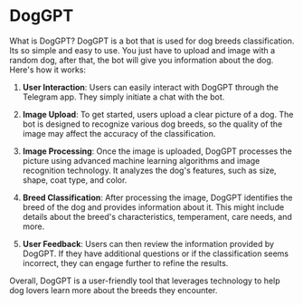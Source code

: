 # DogGPT
What is DogGPT? DogGPT is a bot that is used for dog breeds classification. Its so simple and easy to use. You just have to upload and image with a random dog, after that, the bot will give you information about the dog. 
Here's how it works:

1. **User Interaction**: Users can easily interact with DogGPT through the Telegram app. They simply initiate a chat with the bot.

2. **Image Upload**: To get started, users upload a clear picture of a dog. The bot is designed to recognize various dog breeds, so the quality of the image may affect the accuracy of the classification.

3. **Image Processing**: Once the image is uploaded, DogGPT processes the picture using advanced machine learning algorithms and image recognition technology. It analyzes the dog's features, such as size, shape, coat type, and color.

4. **Breed Classification**: After processing the image, DogGPT identifies the breed of the dog and provides information about it. This might include details about the breed's characteristics, temperament, care needs, and more.

5. **User Feedback**: Users can then review the information provided by DogGPT. If they have additional questions or if the classification seems incorrect, they can engage further to refine the results.

Overall, DogGPT is a user-friendly tool that leverages technology to help dog lovers learn more about the breeds they encounter.
